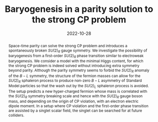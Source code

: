 ---
title: "Baryogenesis in a parity solution to the strong CP problem"
authors:
- Keisuke Harigaya
- admin
date: "2022-10-28"
doi: "10.1007/JHEP11(2023)189"

# Schedule page publish date (NOT publication's date).
publishDate: "2023-11-27"

# Publication type.
# Legend: 0 = Uncategorized; 1 = Conference paper; 2 = Journal article;
# 3 = Preprint / Working Paper; 4 = Report; 5 = Book; 6 = Book section;
# 7 = Thesis; 8 = Patent
# publication_types: ["2"]

# Publication name and optional abbreviated publication name.
publication: "Journal of High Energy Physics"
publication_short: "JHEP"

abstract: Space-time parity can solve the strong CP problem and introduces a spontaneously broken $SU(2)_R$ gauge symmetry. We investigate the possibility of baryogenesis from a first-order $SU(2)_R$ phase transition similar to electroweak baryogenesis. We consider a model with the minimal Higgs content, for which the strong CP problem is indeed solved without introducing extra symmetry beyond parity. Although the parity symmetry seems to forbid the $SU(2)_R$ anomaly of the $B-L$ symmetry, the structure of the fermion masses can allow for the $SU(2)_R$ sphaleron process to produce non-zero $B-L$ asymmetry of Standard Model particles so that the wash out by the $SU(2)_L$ sphaleron process is avoided. The setup predicts a new hyper-charged fermion whose mass is correlated with the $SU(2)_R$ symmetry breaking scale and hence with the $SU(2)_R$ gauge boson mass, and depending on the origin of CP violation, with an electron electric dipole moment. In a setup where CP violation and the first-order phase transition are assisted by a singlet scalar field, the singlet can be searched for at future colliders.

# Summary. An optional shortened abstract.
summary: Space-time parity has been proposed as a solution to the strong CP problem for decades. However, electroweak (-like) baryogenesis from the $SU(2)_R \times U(1)_X \to U(1)_Y$ phase transition has been regarded as difficult. This paper investigates the possibility to realize the electroweak (-like) phase transition in such a phase transition, and discuss the resulting cosmological results.

tags:
- electroweak phase transition
- parity
- strong CP problem
- baryogenesis
- local baryogenesis
- EDM
- kaon decay
- scalar extension
- left-right symmetry
- Higgs stability
- running coupling
- electroweak baryogenesis
featured: true

links:
- name: arXiv
  url: https://arxiv.org/abs/2210.16207
url_pdf: https://arxiv.org/pdf/2210.16207.pdf
# url_code: 'https://github.com/wowchemy/wowchemy-hugo-themes'
# url_dataset: '#'
# url_poster: '#'
# url_project: ''
# url_slides: ''
# url_source: ''
# url_video: '#'

# Featured image
# To use, add an image named `featured.jpg/png` to your page's folder. 
image:
  # caption: 'Image credit: [**Unsplash**](https://unsplash.com/photos/s9CC2SKySJM)'
  focal_point: ""
  preview_only: true

# Associated Projects (optional).
#   Associate this publication with one or more of your projects.
#   Simply enter your project's folder or file name without extension.
#   E.g. `internal-project` references `content/project/internal-project/index.md`.
#   Otherwise, set `projects: []`.
projects:
- EWBG
- parity

share: false
# Slides (optional).
#   Associate this publication with Markdown slides.
#   Simply enter your slide deck's filename without extension.
#   E.g. `slides: "example"` references `content/slides/example/index.md`.
#   Otherwise, set `slides: ""`.
# slides: example
---